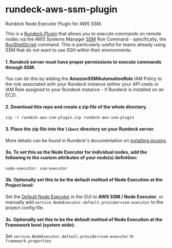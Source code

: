 # rundeck-aws-ssm-plugin
Rundeck Node Executor Plugin for AWS SSM.

This is a [Rundeck Plugin](https://docs.rundeck.com/docs/learning/tutorial/terminology.html#plugins) that allows you to execute commands on remote nodes via the AWS Systems Manager [SSM](https://docs.aws.amazon.com/systems-manager/latest/userguide/what-is-systems-manager.html) Run Command - specifically, the [RunShellScript](https://docs.aws.amazon.com/systems-manager/latest/userguide/walkthrough-cli.html#walkthrough-cli-example-1) command. This is particularly useful for teams already using SSM that do not want to use SSH within their environments.

#### 1. Rundeck server must have proper permissions to execute commands through SSM. 
You can do this by adding the **AmazonSSMAutomationRole** IAM Policy to the role associated with your Rundeck instance (either your API creds or IAM Role assigned to your Rundeck instance - if Rundeck is installed on an EC2). 

#### 2. Download this repo and create a zip file of the whole directory.
    zip -r rundeck-aws-ssm-plugin.zip rundeck-aws-ssm-plugin

#### 3. Place the zip file into the `libext` directory on your Rundeck server.
   More details can be found in Rundeck's documentation on [installing plugins](https://docs.rundeck.com/docs/administration/configuration/plugins/installing.html#installation). 
    
    
#### 3a. To set this as the Node Executor for individual nodes, add the following to the custom attributes of your node(s) definition:
    node-executor: ssm-executor
    
#### 3b. Optionally set this to be the default method of Node Execution at the Project level:
  Set the [Default Node Executor](https://docs.rundeck.com/docs/manual/project-settings.html#edit-configuration) in the GUI to **AWS SSM / Node Executor**, or manually add `service.NodeExecutor.default.provider=ssm-executor` to the project config file.

#### 3c. Optionally set this to be the default method of Node Execution at the Framework level (system wide): 
  Set `service.NodeExecutor.default.provider=ssm-executor` in `framework.properties`
